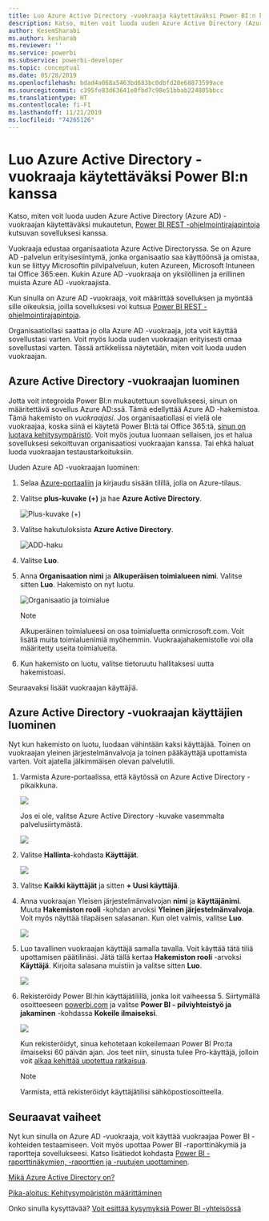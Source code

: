 ```yaml
---
title: Luo Azure Active Directory -vuokraaja käytettäväksi Power BI:n kanssa
description: Katso, miten voit luoda uuden Azure Active Directory (Azure AD) -vuokraajan käytettäväksi mukautetun, Power BI REST -ohjelmointirajapintoja kutsuvan sovelluksesi kanssa.
author: KesemSharabi
ms.author: kesharab
ms.reviewer: ''
ms.service: powerbi
ms.subservice: powerbi-developer
ms.topic: conceptual
ms.date: 05/28/2019
ms.openlocfilehash: bdad4a068a5463bd683bc0dbfd20e68873599ace
ms.sourcegitcommit: c395fe83d63641e0fbd7c98e51bbab224805bbcc
ms.translationtype: HT
ms.contentlocale: fi-FI
ms.lasthandoff: 11/21/2019
ms.locfileid: "74265126"
---
```

# <a name="create-an-azure-active-directory-tenant-to-use-with-power-bi"></a>Luo Azure Active Directory -vuokraaja käytettäväksi Power BI:n kanssa

Katso, miten voit luoda uuden Azure Active Directory (Azure AD) -vuokraajan käytettäväksi mukautetun, [Power BI REST -ohjelmointirajapintoja](rest-api-reference.md) kutsuvan sovelluksesi kanssa.

Vuokraaja edustaa organisaatiota Azure Active Directoryssa. Se on Azure AD -palvelun erityisesiintymä, jonka organisaatio saa käyttöönsä ja omistaa, kun se liittyy Microsoftin pilvipalveluun, kuten Azureen, Microsoft Intuneen tai Office 365:een. Kukin Azure AD -vuokraaja on yksilöllinen ja erillinen muista Azure AD -vuokraajista.

Kun sinulla on Azure AD -vuokraaja, voit määrittää sovelluksen ja myöntää sille oikeuksia, joilla sovelluksesi voi kutsua [Power BI REST -ohjelmointirajapintoja](rest-api-reference.md).

Organisaatiollasi saattaa jo olla Azure AD -vuokraaja, jota voit käyttää sovellustasi varten. Voit myös luoda uuden vuokraajan erityisesti omaa sovellustasi varten. Tässä artikkelissa näytetään, miten voit luoda uuden vuokraajan.

## <a name="create-an-azure-active-directory-tenant"></a>Azure Active Directory -vuokraajan luominen

Jotta voit integroida Power BI:n mukautettuun sovellukseesi, sinun on määritettävä sovellus Azure AD:ssä. Tämä edellyttää Azure AD -hakemistoa. Tämä hakemisto on *vuokraajasi*. Jos organisaatiollasi ei vielä ole vuokraajaa, koska siinä ei käytetä Power BI:tä tai Office 365:tä, [sinun on luotava kehitysympäristö](https://docs.microsoft.com/azure/active-directory/develop/active-directory-howto-tenant). Voit myös joutua luomaan sellaisen, jos et halua sovelluksesi sekoittuvan organisaatiosi vuokraajan kanssa. Tai ehkä haluat luoda vuokraajan testaustarkoituksiin.

Uuden Azure AD -vuokraajan luominen:

1. Selaa [Azure-portaaliin](https://portal.azure.com) ja kirjaudu sisään tilillä, jolla on Azure-tilaus.

2. Valitse **plus-kuvake (+)** ja hae **Azure Active Directory**.

    ![Plus-kuvake (+)](media/create-an-azure-active-directory-tenant/new-directory.png)

3. Valitse hakutuloksista **Azure Active Directory**.

    ![ADD-haku](media/create-an-azure-active-directory-tenant/new-directory2.png)

4. Valitse **Luo**.

5. Anna **Organisaation nimi** ja **Alkuperäisen toimialueen nimi**. Valitse sitten **Luo**. Hakemisto on nyt luotu.

    ![Organisaatio ja toimialue](media/create-an-azure-active-directory-tenant/organization-and-domain.png)

   > [!NOTE]
   > Alkuperäinen toimialueesi on osa toimialuetta onmicrosoft.com. Voit lisätä muita toimialuenimiä myöhemmin. Vuokraajahakemistolle voi olla määritetty useita toimialueita.

6. Kun hakemisto on luotu, valitse tietoruutu hallitaksesi uutta hakemistoasi.

Seuraavaksi lisäät vuokraajan käyttäjiä.

## <a name="create-azure-active-directory-tenant-users"></a>Azure Active Directory -vuokraajan käyttäjien luominen

Nyt kun hakemisto on luotu, luodaan vähintään kaksi käyttäjää. Toinen on vuokraajan yleinen järjestelmänvalvoja ja toinen pääkäyttäjä upottamista varten. Voit ajatella jälkimmäisen olevan palvelutili.

1. Varmista Azure-portaalissa, että käytössä on Azure Active Directory -pikaikkuna.

    ![](media/create-an-azure-active-directory-tenant/aad-flyout.png)

    Jos ei ole, valitse Azure Active Directory -kuvake vasemmalta palvelusiirtymästä.

    ![](media/create-an-azure-active-directory-tenant/aad-service.png)

2. Valitse **Hallinta**-kohdasta **Käyttäjät**.

    ![](media/create-an-azure-active-directory-tenant/users-and-groups.png)

3. Valitse **Kaikki käyttäjät** ja sitten **+ Uusi käyttäjä**.

4. Anna vuokraajan Yleisen järjestelmänvalvojan **nimi** ja **käyttäjänimi**. Muuta **Hakemiston rooli** -kohdan arvoksi **Yleinen järjestelmänvalvoja**. Voit myös näyttää tilapäisen salasanan. Kun olet valmis, valitse **Luo**.

    ![](media/create-an-azure-active-directory-tenant/global-admin.png)

5. Luo tavallinen vuokraajan käyttäjä samalla tavalla. Voit käyttää tätä tiliä upottamisen päätilinäsi. Jätä tällä kertaa **Hakemiston rooli** -arvoksi **Käyttäjä**. Kirjoita salasana muistiin ja valitse sitten **Luo**.

    ![](media/create-an-azure-active-directory-tenant/pbiembed-user.png)

6. Rekisteröidy Power BI:hin käyttäjätilillä, jonka loit vaiheessa 5. Siirtymällä osoitteeseen [powerbi.com](https://powerbi.microsoft.com/get-started/) ja valitse **Power BI - pilviyhteistyö ja jakaminen** -kohdassa **Kokeile ilmaiseksi**.

    ![](media/create-an-azure-active-directory-tenant/try-powerbi-free.png)

    Kun rekisteröidyt, sinua kehotetaan kokeilemaan Power BI Pro:ta ilmaiseksi 60 päivän ajan. Jos teet niin, sinusta tulee Pro-käyttäjä, jolloin voit [alkaa kehittää upotettua ratkaisua](embedding-content.md).

   > [!NOTE]
   > Varmista, että rekisteröidyt käyttäjätilisi sähköpostiosoitteella.

## <a name="next-steps"></a>Seuraavat vaiheet

Nyt kun sinulla on Azure AD -vuokraaja, voit käyttää vuokraajaa Power BI -kohteiden testaamiseen. Voit myös upottaa Power BI -raporttinäkymiä ja raportteja sovellukseesi. Katso lisätiedot kohdasta [Power BI -raporttinäkymien, -raporttien ja -ruutujen upottaminen](embedding-content.md).

[Mikä Azure Active Directory on?](https://docs.microsoft.com/azure/active-directory/active-directory-whatis) 
 
[Pika-aloitus: Kehitysympäristön määrittäminen](https://docs.microsoft.com/azure/active-directory/develop/active-directory-howto-tenant)  

Onko sinulla kysyttävää? [Voit esittää kysymyksiä Power BI -yhteisössä](https://community.powerbi.com/)
